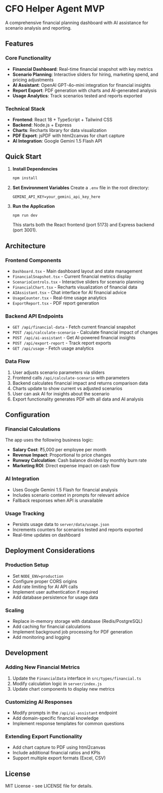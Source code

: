 # CFO Helper Agent MVP

A comprehensive financial planning dashboard with AI assistance for scenario analysis and reporting.

## Features

### Core Functionality
- **Financial Dashboard**: Real-time financial snapshot with key metrics
- **Scenario Planning**: Interactive sliders for hiring, marketing spend, and pricing adjustments
- **AI Assistant**: OpenAI GPT-4o-mini integration for financial insights
- **Report Export**: PDF generation with charts and AI-generated analysis
- **Usage Analytics**: Track scenarios tested and reports exported

### Technical Stack
- **Frontend**: React 18 + TypeScript + Tailwind CSS
- **Backend**: Node.js + Express
- **Charts**: Recharts library for data visualization
- **PDF Export**: jsPDF with html2canvas for chart capture
- **AI Integration**: Google Gemini 1.5 Flash API

## Quick Start

1. **Install Dependencies**
   ```bash
   npm install
   ```

2. **Set Environment Variables**
   Create a `.env` file in the root directory:
   ```
   GEMINI_API_KEY=your_gemini_api_key_here
   ```

3. **Run the Application**
   ```bash
   npm run dev
   ```
   This starts both the React frontend (port 5173) and Express backend (port 3001).

## Architecture

### Frontend Components
- `Dashboard.tsx` - Main dashboard layout and state management
- `FinancialSnapshot.tsx` - Current financial metrics display
- `ScenarioControls.tsx` - Interactive sliders for scenario planning
- `FinancialChart.tsx` - Recharts visualization of financial data
- `AIAssistant.tsx` - Chat interface for AI financial advice
- `UsageCounter.tsx` - Real-time usage analytics
- `ExportReport.tsx` - PDF report generation

### Backend API Endpoints
- `GET /api/financial-data` - Fetch current financial snapshot
- `POST /api/calculate-scenario` - Calculate financial impact of changes
- `POST /api/ai-assistant` - Get AI-powered financial insights
- `POST /api/export-report` - Track report exports
- `GET /api/usage` - Fetch usage analytics

### Data Flow
1. User adjusts scenario parameters via sliders
2. Frontend calls `/api/calculate-scenario` with parameters
3. Backend calculates financial impact and returns comparison data
4. Charts update to show current vs adjusted scenarios
5. User can ask AI for insights about the scenario
6. Export functionality generates PDF with all data and AI analysis

## Configuration

### Financial Calculations
The app uses the following business logic:
- **Salary Cost**: ₹5,000 per employee per month
- **Revenue Impact**: Proportional to price changes
- **Runway Calculation**: Cash balance divided by monthly burn rate
- **Marketing ROI**: Direct expense impact on cash flow

### AI Integration
- Uses Google Gemini 1.5 Flash for financial analysis
- Includes scenario context in prompts for relevant advice
- Fallback responses when API is unavailable

### Usage Tracking
- Persists usage data to `server/data/usage.json`
- Increments counters for scenarios tested and reports exported
- Real-time updates on dashboard

## Deployment Considerations

### Production Setup
- Set `NODE_ENV=production`
- Configure proper CORS origins
- Add rate limiting for AI API calls
- Implement user authentication if required
- Add database persistence for usage data

### Scaling
- Replace in-memory storage with database (Redis/PostgreSQL)
- Add caching for financial calculations
- Implement background job processing for PDF generation
- Add monitoring and logging

## Development

### Adding New Financial Metrics
1. Update the `FinancialData` interface in `src/types/financial.ts`
2. Modify calculation logic in `server/index.js`
3. Update chart components to display new metrics

### Customizing AI Responses
- Modify prompts in the `/api/ai-assistant` endpoint
- Add domain-specific financial knowledge
- Implement response templates for common questions

### Extending Export Functionality
- Add chart capture to PDF using html2canvas
- Include additional financial ratios and KPIs
- Support multiple export formats (Excel, CSV)

## License

MIT License - see LICENSE file for details.